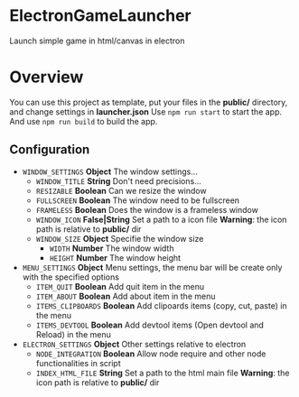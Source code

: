 # ElectronGameLauncher
Launch simple game in html/canvas in electron

Overview
========
You can use this project as template, put your files in the **public/** directory, and change settings in **launcher.json**
Use ```npm run start``` to start the app.
And use ```npm run build``` to build the app.

Configuration
-------------
* ```WINDOW_SETTINGS``` **Object** The window settings...
  * ```WINDOW_TITLE``` **String** Don't need precisions...
  * ```RESIZABLE``` **Boolean** Can we resize the window
  * ```FULLSCREEN``` **Boolean** The window need to be fullscreen
  * ```FRAMELESS``` **Boolean** Does the window is a frameless window
  * ```WINDOW_ICON``` **False|String** Set a path to a icon file **Warning**: the icon path is relative to **public/** dir
  * ```WINDOW_SIZE``` **Object** Specifie the window size
    * ```WIDTH``` **Number** The window width
    * ```HEIGHT``` **Number** The window height
* ```MENU_SETTINGS``` **Object** Menu settings, the menu bar will be create only with the specified options
  * ```ITEM_QUIT``` **Boolean** Add quit item in the menu
  * ```ITEM_ABOUT``` **Boolean** Add about item in the menu
  * ```ITEMS_CLIPBOARDS``` **Boolean** Add clipoards items (copy, cut, paste) in the menu
  * ```ITEMS_DEVTOOL``` **Boolean** Add devtool items (Open devtool and Reload) in the menu
* ```ELECTRON_SETTINGS``` **Object** Other settings relative to electron
  * ```NODE_INTEGRATION``` **Boolean** Allow node require and other node functionalities in script
  * ```INDEX_HTML_FILE``` **String** Set a path to the html main file **Warning**: the icon path is relative to **public/** dir
